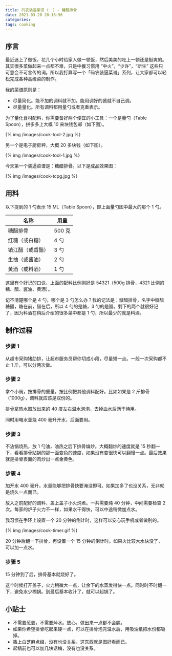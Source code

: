 ```yaml
---
title: 码农装逼菜谱 (一) - 糖醋排骨
date: 2021-03-20 20:16:56
categories:
tags: cooking
---
```


## 序言

最近迷上了做饭，花几个小时给家人做一顿饭，然后美美的吃上一顿还是挺爽的。其实很多菜做起来一点都不难，只是中餐习惯用 “中火”，“少许”，“断生” 这些只可意会不可言传的词。所以我打算写一个「码农装逼菜谱」系列，让大家都可以轻松完成各种高级菜的制作。

我的菜谱原则是：

 - 尽量简化。能不加的调料就不加，能用调好的酱就不自己调。
 - 尽量量化。所有调料都用量勺或者克重表示。

为了量化食材配料，你需要备好两个便宜的小工具：一个是量勺（Table Spoon），拼多多上大概 10 来块钱包邮（如下图）。

{% img /images/cook-tool-2.jpg %}

另一个是电子厨房秤，大概 20 多块钱（如下图）。

{% img /images/cook-tool-1.jpg %}

今天第一个装逼菜谱是：糖醋排骨。以下是成品效果图：

{% img /images/cook-tcpg.jpg %}

## 用料

以下提到的 1 勺表示 15 ML（Table Spoon），即上面量勺图中最大的那个 1 勺。

| 名称          | 用量 |
| -----------   | ----------- |
| 糖醋排骨       | 500 克       |
| 红糖（或白糖）  |  4 勺   |
| 镇江醋（或香醋）|  3 勺    |
| 生抽（或酱油）  |  2 勺   |
| 黄酒（或料酒）  | 1 勺    |

这里有个好记的口诀，上面的配料比例刚好是 54321（500g 排骨，4321 比例的糖、醋、酱油、黄酒）。

记不清楚哪个是 4 勺，哪个是 3 勺怎么办？我的记法是：糖醋排骨，名字中糖醋糖醋，糖在前，醋在后，所以 4 勺的是糖，3 勺的是醋。剩下的两个就很好记了，因为料酒在稍后介绍的很多菜中都是 1 勺，所以最少的就是料酒。


## 制作过程

### 步骤 1

从超市采购猪肋排，让超市服务员帮你切成小段，尽量短一点。一般一次采购都不止 1 斤，可以分两次做。

### 步骤 2

拿个小碗，按排骨的重量，按比例把其他调料配好。比如如果是 2 斤排骨（1000g），调料就应该是双份的。

排骨拿热水器放出来的 40 度左右温水泡泡，去掉血水后沥干待用。

同时用电水壶烧 400 毫升开水，后面要用。

### 步骤 3

不沾锅烧热，放 1 勺油，油热之后下排骨煸炒。大概翻炒的速度就是 15 秒翻一下，看看排骨贴锅的那一面变色的速度，如果没有变很快可以翻慢一点。最后效果就是排骨表面的肉炒出一点金黄色。

### 步骤 4

加开水 400 毫升，水量能够把排骨快要淹没即可。如果加多了也没关系，无非就是烧久一点而已。

放入之前配好的调料，盖上盖子小火炖煮。一共需要炖 40 分钟，中间需要检查 2 次。每家的炉子火力不一样，如果水干得快，可以中途稍微加点水。

我习惯在手环上设置一个 20 分钟的倒计时，这样可以安心玩手机或者做别的。

{% img /images/cook-timer.gif %}

20 分钟后翻一下排骨，再设置一个 15 分钟的倒计时。如果火比较大水快没了，可以加一点水。

### 步骤 5

15 分钟到了后，排骨基本就烧好了。

这个时候打开盖子，火力稍微大一点，让余下的水蒸发得快一点。同时时不时翻一下，避免水少糊锅。到最后基本收汁了，就可以起锅了。

## 小贴士

 * 不需要葱姜，不需要焯水。放心，做出来一点都不会腥。
 * 如果你希望排骨吃起来硬一点，可以在排骨泡完温水后，用吸油纸把水份都吸掉。
 * 撒上白芝麻点缀，没有也没关系，这东西就是图好看而已。
 * 起锅前也可以加几块话梅，没有也没关系。
